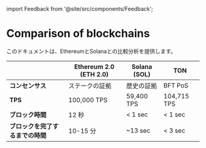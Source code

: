 import Feedback from '@site/src/components/Feedback';

# Comparison of blockchains

このドキュメントは、EthereumとSolanaとの比較分析を提供します。

|                    | Ethereum 2.0 (ETH 2.0) | Solana (SOL)  | TON                              |
| ------------------ | ------------------------------------------------------------------------- | -------------------------------- | -------------------------------- |
| **コンセンサス**         | ステークの証拠                                                                   | 歴史の証拠                            | BFT PoS                          |
| **TPS**            | 100,000 TPS                                                               | 59,400 TPS                       | 104,715 TPS                      |
| **ブロック時間**         | 12 秒                                                                      | < 1 sec | < 1 sec |
| **ブロックを完了するまでの時間** | 10-15 分                                                                   | ~13 sec          | < 3 sec |

<Feedback />

